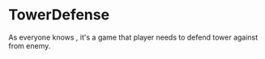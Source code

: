 TowerDefense
============

As everyone knows , it's a game that player needs to defend tower against from enemy.
